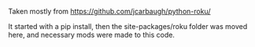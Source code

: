 Taken mostly from https://github.com/jcarbaugh/python-roku/

It started with a pip install, then the site-packages/roku folder was moved here, and necessary mods were made to this code.


